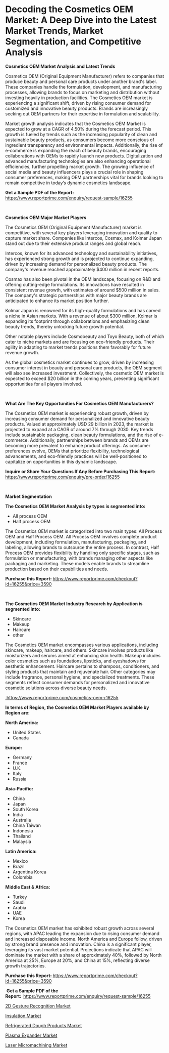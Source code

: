 <p><h1>Decoding the Cosmetics OEM Market: A Deep Dive into the Latest Market Trends, Market Segmentation, and Competitive Analysis</h1></p><p><strong>Cosmetics OEM Market Analysis and Latest Trends</strong></p>
<p><p>Cosmetics OEM (Original Equipment Manufacturer) refers to companies that produce beauty and personal care products under another brand's label. These companies handle the formulation, development, and manufacturing processes, allowing brands to focus on marketing and distribution without investing heavily in production facilities. The Cosmetics OEM market is experiencing a significant shift, driven by rising consumer demand for customized and innovative beauty products. Brands are increasingly seeking out OEM partners for their expertise in formulation and scalability.</p><p>Market growth analysis indicates that the Cosmetics OEM Market is expected to grow at a CAGR of 4.50% during the forecast period. This growth is fueled by trends such as the increasing popularity of clean and sustainable beauty products, as consumers become more conscious of ingredient transparency and environmental impacts. Additionally, the rise of e-commerce is expanding the reach of beauty brands, encouraging collaborations with OEMs to rapidly launch new products. Digitalization and advanced manufacturing technologies are also enhancing operational efficiencies, further propelling market growth. The growing influence of social media and beauty influencers plays a crucial role in shaping consumer preferences, making OEM partnerships vital for brands looking to remain competitive in today’s dynamic cosmetics landscape.</p></p>
<p><strong>Get a Sample PDF of the Report:&nbsp;</strong> <a href="https://www.reportprime.com/enquiry/request-sample/16255?utm_campaign=904&utm_medium=2&utm_source=Github&utm_content=ia&utm_term=25122024&utm_id=cosmetics-oem">https://www.reportprime.com/enquiry/request-sample/16255</a></p>
<p>&nbsp;</p>
<p><strong>Cosmetics OEM Major Market Players</strong></p>
<p><p>The Cosmetics OEM (Original Equipment Manufacturer) market is competitive, with several key players leveraging innovation and quality to capture market share. Companies like Intercos, Cosmax, and Kolmar Japan stand out due to their extensive product ranges and global reach.</p><p>Intercos, known for its advanced technology and sustainability initiatives, has experienced strong growth and is projected to continue expanding, driven by increasing demand for personalized beauty products. The company's revenue reached approximately $400 million in recent reports.</p><p>Cosmax has also been pivotal in the OEM landscape, focusing on R&D and offering cutting-edge formulations. Its innovations have resulted in consistent revenue growth, with estimates of around $500 million in sales. The company's strategic partnerships with major beauty brands are anticipated to enhance its market position further.</p><p>Kolmar Japan is renowned for its high-quality formulations and has carved a niche in Asian markets. With a revenue of about $300 million, Kolmar is expanding its footprint through collaborations and emphasizing clean beauty trends, thereby unlocking future growth potential.</p><p>Other notable players include Cosmobeauty and Toyo Beauty, both of which cater to niche markets and are focusing on eco-friendly products. Their agility in adapting to market trends positions them favorably for future revenue growth.</p><p>As the global cosmetics market continues to grow, driven by increasing consumer interest in beauty and personal care products, the OEM segment will also see increased investment. Collectively, the cosmetic OEM market is expected to exceed $20 billion in the coming years, presenting significant opportunities for all players involved.</p></p>
<p>&nbsp;</p>
<p><strong>What Are The Key Opportunities For Cosmetics OEM Manufacturers?</strong></p>
<p><p>The Cosmetics OEM market is experiencing robust growth, driven by increasing consumer demand for personalized and innovative beauty products. Valued at approximately USD 29 billion in 2023, the market is projected to expand at a CAGR of around 7% through 2030. Key trends include sustainable packaging, clean beauty formulations, and the rise of e-commerce. Additionally, partnerships between brands and OEMs are becoming more prevalent to enhance product offerings. As consumer preferences evolve, OEMs that prioritize flexibility, technological advancements, and eco-friendly practices will be well-positioned to capitalize on opportunities in this dynamic landscape.</p></p>
<p><strong>Inquire or Share Your Questions If Any Before Purchasing This Report:</strong> <a href="https://www.reportprime.com/enquiry/pre-order/16255?utm_campaign=904&utm_medium=2&utm_source=Github&utm_content=ia&utm_term=25122024&utm_id=cosmetics-oem">https://www.reportprime.com/enquiry/pre-order/16255</a></p>
<p>&nbsp;</p>
<p><strong>Market Segmentation</strong></p>
<p><strong>The Cosmetics OEM Market Analysis by types is segmented into:</strong></p>
<p><ul><li>All process OEM</li><li>Half process OEM</li></ul></p>
<p><p>The Cosmetics OEM market is categorized into two main types: All Process OEM and Half Process OEM. All Process OEM involves complete product development, including formulation, manufacturing, packaging, and labeling, allowing brands to outsource the entire process. In contrast, Half Process OEM provides flexibility by handling only specific stages, such as formulation or manufacturing, with brands managing other aspects like packaging and marketing. These models enable brands to streamline production based on their capabilities and needs.</p></p>
<p><strong>Purchase this Report:&nbsp;</strong><a href="https://www.reportprime.com/checkout?id=16255&price=3590&utm_campaign=904&utm_medium=2&utm_source=Github&utm_content=ia&utm_term=25122024&utm_id=cosmetics-oem">https://www.reportprime.com/checkout?id=16255&price=3590</a></p>
<p>&nbsp;</p>
<p><strong>The Cosmetics OEM Market Industry Research by Application is segmented into:</strong></p>
<p><ul><li>Skincare</li><li>Makeup</li><li>Haircare</li><li>other</li></ul></p>
<p><p>The Cosmetics OEM market encompasses various applications, including skincare, makeup, haircare, and others. Skincare involves products like moisturizers and serums aimed at enhancing skin health. Makeup includes color cosmetics such as foundations, lipsticks, and eyeshadows for aesthetic enhancement. Haircare pertains to shampoos, conditioners, and styling products that maintain and rejuvenate hair. Other categories may include fragrance, personal hygiene, and specialized treatments. These segments reflect consumer demands for personalized and innovative cosmetic solutions across diverse beauty needs.</p></p>
<p><a href="https://www.reportprime.com/cosmetics-oem-r16255?utm_campaign=904&utm_medium=2&utm_source=Github&utm_content=ia&utm_term=25122024&utm_id=cosmetics-oem">&nbsp;https://www.reportprime.com/cosmetics-oem-r16255</a></p>
<p><strong>In terms of Region, the Cosmetics OEM Market Players available by Region are:</strong></p>
<p>
    <p> <strong> North America: </strong>
        <ul>
            <li>United States</li>
            <li>Canada</li>
        </ul>
        </p> 
    <p> <strong> Europe: </strong>
        <ul>
            <li>Germany</li>
            <li>France</li>
            <li>U.K.</li>
            <li>Italy</li>
            <li>Russia</li>
        </ul>
        </p> 
    <p> <strong> Asia-Pacific: </strong>
        <ul>
            <li>China</li>
            <li>Japan</li>
            <li>South Korea</li>
            <li>India</li>
            <li>Australia</li>
            <li>China Taiwan</li>
            <li>Indonesia</li>
            <li>Thailand</li>
            <li>Malaysia</li>
        </ul>
        </p> 
    <p> <strong> Latin America: </strong>
        <ul>
            <li>Mexico</li>
            <li>Brazil</li>
            <li>Argentina Korea</li>
            <li>Colombia</li>
        </ul>
        </p> 
    <p> <strong> Middle East & Africa: </strong>
        <ul>
            <li>Turkey</li>
            <li>Saudi</li>
            <li>Arabia</li>
            <li>UAE</li>
            <li>Korea</li>
        </ul>
    </p>
    </p>
<p><p>The Cosmetics OEM market has exhibited robust growth across several regions, with APAC leading the expansion due to rising consumer demand and increased disposable income. North America and Europe follow, driven by strong brand presence and innovation. China is a significant player, leveraging its vast market potential. Projections indicate that APAC will dominate the market with a share of approximately 40%, followed by North America at 25%, Europe at 20%, and China at 15%, reflecting diverse growth trajectories.</p></p>
<p><strong>Purchase this Report: </strong><a href="https://www.reportprime.com/checkout?id=16255&price=3590&utm_campaign=904&utm_medium=2&utm_source=Github&utm_content=ia&utm_term=25122024&utm_id=cosmetics-oem">https://www.reportprime.com/checkout?id=16255&price=3590</a></p>
<p>&nbsp;<strong>Get a Sample PDF of the Report:&nbsp;&nbsp;</strong><a href="https://www.reportprime.com/enquiry/request-sample/16255?utm_campaign=904&utm_medium=2&utm_source=Github&utm_content=ia&utm_term=25122024&utm_id=cosmetics-oem">https://www.reportprime.com/enquiry/request-sample/16255</a></p>
<p><strong></strong></p>
<p><p><a href="https://www.linkedin.com/pulse/competitive-landscape-2d-gesture-recognition-impressive-obyye?utm_campaign=904&utm_medium=2&utm_source=Github&utm_content=ia&utm_term=25122024&utm_id=cosmetics-oem">2D Gesture Recognition Market</a></p><p><a href="https://www.linkedin.com/pulse/industry-breakdown-insulation-market-size-growth-projections-83-j6mme?utm_campaign=904&utm_medium=2&utm_source=Github&utm_content=ia&utm_term=25122024&utm_id=cosmetics-oem">Insulation Market</a></p><p><a href="https://github.com/lashaunm5st/Market-Research-Report-List-1/blob/main/refrigerated-dough-products-market.md?utm_campaign=904&utm_medium=2&utm_source=Github&utm_content=ia&utm_term=25122024&utm_id=cosmetics-oem">Refrigerated Dough Products Market</a></p><p><a href="https://github.com/osbornrdaflalo/Market-Research-Report-List-1/blob/main/plasma-expander-market.md?utm_campaign=904&utm_medium=2&utm_source=Github&utm_content=ia&utm_term=25122024&utm_id=cosmetics-oem">Plasma Expander Market</a></p><p><a href="https://www.linkedin.com/pulse/comprehensive-laser-micromachining-market-study-projected-fmnef?utm_campaign=904&utm_medium=2&utm_source=Github&utm_content=ia&utm_term=25122024&utm_id=cosmetics-oem">Laser Micromachining Market</a></p></p>